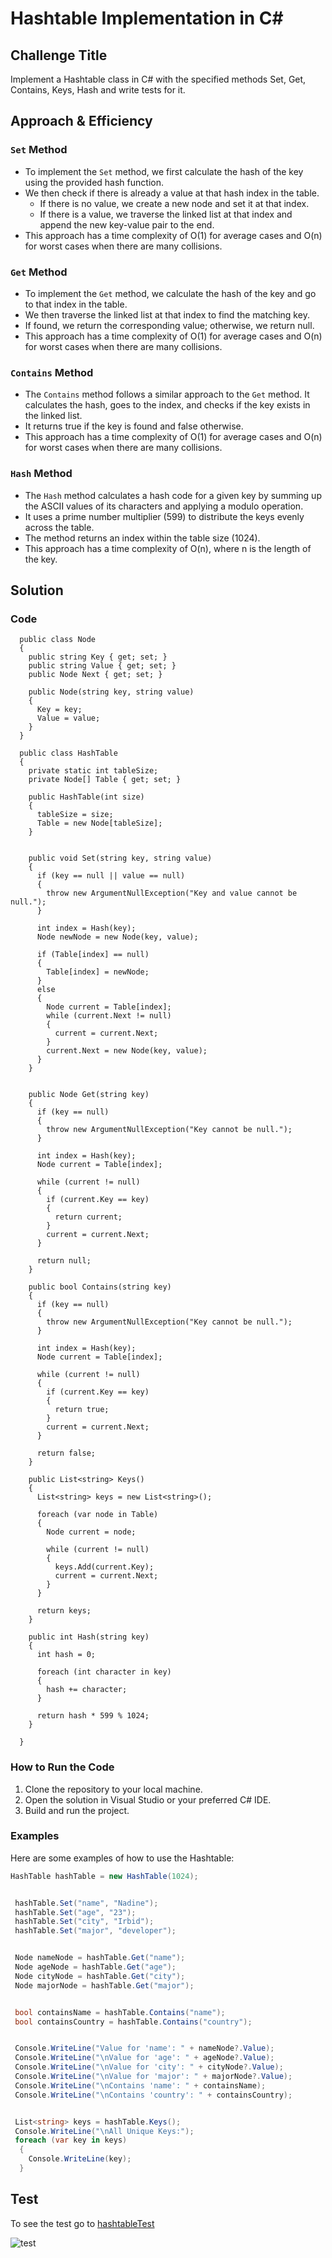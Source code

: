 # Hashtable Implementation in C#

## Challenge Title
Implement a Hashtable class in C# with the specified methods Set, Get, Contains, Keys, Hash and write tests for it.


## Approach & Efficiency
### `Set` Method
- To implement the `Set` method, we first calculate the hash of the key using the provided hash function.
- We then check if there is already a value at that hash index in the table.
  - If there is no value, we create a new node and set it at that index.
  - If there is a value, we traverse the linked list at that index and append the new key-value pair to the end.
- This approach has a time complexity of O(1) for average cases and O(n) for worst cases when there are many collisions.

### `Get` Method
- To implement the `Get` method, we calculate the hash of the key and go to that index in the table.
- We then traverse the linked list at that index to find the matching key.
- If found, we return the corresponding value; otherwise, we return null.
- This approach has a time complexity of O(1) for average cases and O(n) for worst cases when there are many collisions.

### `Contains` Method
- The `Contains` method follows a similar approach to the `Get` method. It calculates the hash, goes to the index, and checks if the key exists in the linked list.
- It returns true if the key is found and false otherwise.
- This approach has a time complexity of O(1) for average cases and O(n) for worst cases when there are many collisions.

### `Hash` Method
- The `Hash` method calculates a hash code for a given key by summing up the ASCII values of its characters and applying a modulo operation.
- It uses a prime number multiplier (599) to distribute the keys evenly across the table.
- The method returns an index within the table size (1024).
- This approach has a time complexity of O(n), where n is the length of the key.

## Solution

### Code
```
  public class Node
  {
    public string Key { get; set; }
    public string Value { get; set; }
    public Node Next { get; set; }

    public Node(string key, string value)
    {
      Key = key;
      Value = value;
    }
  }

  public class HashTable
  {
    private static int tableSize;
    private Node[] Table { get; set; }

    public HashTable(int size)
    {
      tableSize = size;
      Table = new Node[tableSize];
    }


    public void Set(string key, string value)
    {
      if (key == null || value == null)
      {
        throw new ArgumentNullException("Key and value cannot be null.");
      }

      int index = Hash(key);
      Node newNode = new Node(key, value);

      if (Table[index] == null)
      {
        Table[index] = newNode;
      }
      else
      {
        Node current = Table[index];
        while (current.Next != null)
        {
          current = current.Next;
        }
        current.Next = new Node(key, value);
      }
    }


    public Node Get(string key)
    {
      if (key == null)
      {
        throw new ArgumentNullException("Key cannot be null.");
      }

      int index = Hash(key);
      Node current = Table[index];

      while (current != null)
      {
        if (current.Key == key)
        {
          return current;
        }
        current = current.Next;
      }

      return null;
    }

    public bool Contains(string key)
    {
      if (key == null)
      {
        throw new ArgumentNullException("Key cannot be null.");
      }

      int index = Hash(key);
      Node current = Table[index];

      while (current != null)
      {
        if (current.Key == key)
        {
          return true;
        }
        current = current.Next;
      }

      return false;
    }

    public List<string> Keys()
    {
      List<string> keys = new List<string>();

      foreach (var node in Table)
      {
        Node current = node;

        while (current != null)
        {
          keys.Add(current.Key);
          current = current.Next;
        }
      }

      return keys;
    }

    public int Hash(string key)
    {
      int hash = 0;

      foreach (int character in key)
      {
        hash += character;
      }

      return hash * 599 % 1024;
    }

  }

```

### How to Run the Code
1. Clone the repository to your local machine.
2. Open the solution in Visual Studio or your preferred C# IDE.
3. Build and run the project.

### Examples
Here are some examples of how to use the Hashtable:

```csharp
HashTable hashTable = new HashTable(1024);


 hashTable.Set("name", "Nadine");
 hashTable.Set("age", "23");
 hashTable.Set("city", "Irbid");
 hashTable.Set("major", "developer");


 Node nameNode = hashTable.Get("name");
 Node ageNode = hashTable.Get("age");
 Node cityNode = hashTable.Get("city");
 Node majorNode = hashTable.Get("major");


 bool containsName = hashTable.Contains("name");
 bool containsCountry = hashTable.Contains("country");


 Console.WriteLine("Value for 'name': " + nameNode?.Value);
 Console.WriteLine("\nValue for 'age': " + ageNode?.Value);
 Console.WriteLine("\nValue for 'city': " + cityNode?.Value);
 Console.WriteLine("\nValue for 'major': " + majorNode?.Value);
 Console.WriteLine("\nContains 'name': " + containsName);
 Console.WriteLine("\nContains 'country': " + containsCountry);


 List<string> keys = hashTable.Keys();
 Console.WriteLine("\nAll Unique Keys:");
 foreach (var key in keys)
  {
    Console.WriteLine(key);
  }
```

## Test

To see the test go to [hashtableTest](../DataStructures/hashtableTest/UnitTest1.cs)

![test](./hashtable/CC30tests.PNG)
